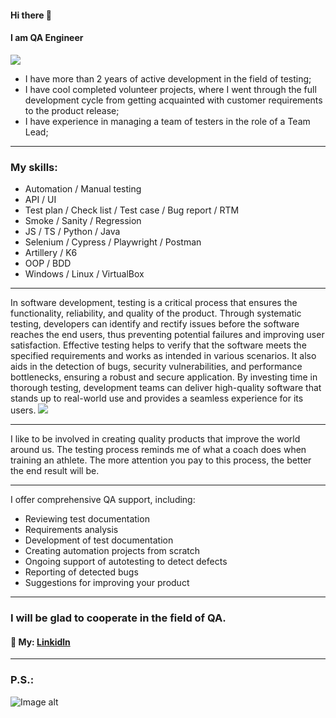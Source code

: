 
#### Hi there 👋
#### I am QA Engineer
![](https://github.com/SerhiiQAA/SerhiiQAA/blob/main/TestPlay.apng)
-  I have more than 2 years of active development in the field of testing;
-  I have cool completed volunteer projects, where I went through the full development cycle from getting acquainted with customer requirements to the product release;
-  I have experience in managing a team of testers in the role of a Team Lead;
___
### My skills:
- Automation / Manual testing
- API / UI
- Test plan / Check list / Test case / Bug report / RTM
- Smoke / Sanity / Regression
- JS / TS / Python / Java
- Selenium / Cypress / Playwright / Postman
- Artillery / K6
- OOP / BDD
- Windows / Linux / VirtualBox
______
In software development, testing is a critical process that ensures the functionality, reliability, and quality of the product. Through systematic testing, developers can identify and rectify issues before the software reaches the end users, thus preventing potential failures and improving user satisfaction. Effective testing helps to verify that the software meets the specified requirements and works as intended in various scenarios. It also aids in the detection of bugs, security vulnerabilities, and performance bottlenecks, ensuring a robust and secure application. By investing time in thorough testing, development teams can deliver high-quality software that stands up to real-world use and provides a seamless experience for its users.
![](https://github.com/SerhiiQAA/SerhiiQAA/blob/main/image_461d661da4.png)
________
I like to be involved in creating quality products that improve the world around us. The testing process reminds me of what a coach does when training an athlete. The more attention you pay to this process, the better the end result will be.
___
I offer comprehensive QA support, including:
- Reviewing test documentation
- Requirements analysis
- Development of test documentation
- Creating automation projects from scratch
- Ongoing support of autotesting to detect defects
- Reporting of detected bugs
- Suggestions for improving your product
___

### I will be glad to cooperate in the field of QA.
#### 🔹 My: [Linkidln](https://www.linkedin.com/in/serhiiqaengineer/)
________
### P.S.:
![Image alt](https://github.com/SerhiiQAA/SerhiiQAA/blob/main/SpaceMan1.apng)
